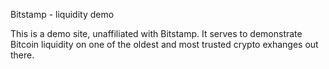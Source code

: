 Bitstamp - liquidity demo

This is a demo site, unaffiliated with Bitstamp. It serves to demonstrate Bitcoin liquidity on one of the oldest and most trusted crypto exhanges out there.
